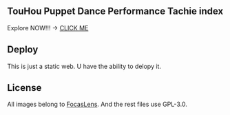 ## TouHou Puppet Dance Performance Tachie index

Explore NOW!!! -> [CLICK ME](https://thpdp.ver.moe/)

## Deploy

This is just a static web. U have the ability to delopy it.

## License

All images belong to [FocasLens](http://www.fo-lens.net/). And the rest files use GPL-3.0.
